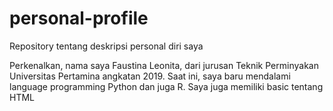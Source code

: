 # personal-profile
Repository tentang deskripsi personal diri saya

Perkenalkan, nama saya Faustina Leonita, dari jurusan Teknik Perminyakan Universitas Pertamina angkatan 2019. Saat ini, saya baru mendalami language programming Python dan juga R. Saya juga memiliki basic tentang HTML
